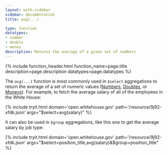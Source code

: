 ```yaml
---
layout: with-sidebar
sidebar: documentation
title: avg(...)

type: function
datatypes:
- number
- double
- money
description: Returns the average of a given set of numbers 
---
```


{% include function_header.html function_name=page.title description=page.description datatypes=page.datatypes %}

The `avg(...)` function is most commonly used in `$select` aggregations to return the average of a set of numeric values ([Numbers](/docs/datatypes/number.html), [Doubles](/docs/datatypes/double.html), or [Moneys](/docs/datatypes/money.html)). For example, to fetch the average salary of all of the employees in the White House:

{% include tryit.html domain='open.whitehouse.gov' path='/resource/9j92-xfdk.json' args="$select=avg(salary)" %}

It can also be used in `$group` aggregations, like this one to get the average salary by job type:

{% include tryit.html domain='open.whitehouse.gov' path='/resource/9j92-xfdk.json' args="$select=position_title,avg(salary)&$group=position_title" %}
